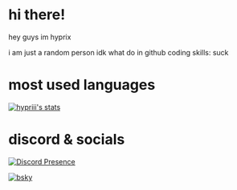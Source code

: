 # hi there!
hey guys im hyprix

i am just a random person
idk what do in github
coding skills: suck

# most used languages

[![hypriii's stats](https://github-readme-stats.vercel.app/api/top-langs/?username=hypriii&layout=donut&theme=panda&count_private=true&langs_count=16)](https://hyprii.github.io)

# discord & socials
[![Discord Presence](https://lanyard.cnrad.dev/api/1251097782580940917)](https://discord.com/users/1251097782580940917)

[![bsky](https://i.imgur.com/KEyQLZ4.png)](https://bsky.app/profile/hypriii.github.io)
